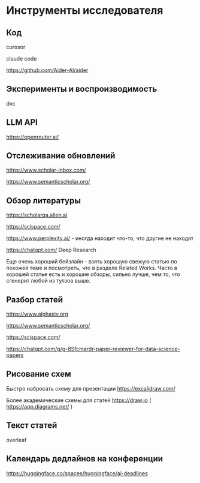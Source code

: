 # Инструменты исследователя

## Код

curosor

claude code

https://github.com/Aider-AI/aider

## Эксперименты и воспроизводимость

dvc

## LLM API

https://openrouter.ai/

## Отслеживание обновлений

https://www.scholar-inbox.com/

https://www.semanticscholar.org/

## Обзор литературы

https://scholarqa.allen.ai

https://scispace.com/

https://www.perplexity.ai/ - иногда находит что-то, что другие не находят

https://chatgpt.com/ Deep Research

Еще очень хороший бейзлайн - взять хорошую свежую статью по похожей теме и посмотреть, что в разделе Related Works. Часто в хорошей статье есть и хорошие обзоры, сильно лучше, чем то, что сгенерит любой из тулзов выше.

## Разбор статей

https://www.alphaxiv.org

https://www.semanticscholar.org/

https://scispace.com/

https://chatgpt.com/g/g-8Sfcmardr-paper-reviewer-for-data-science-papers


## Рисование схем

Быстро набросать схему для презентации https://excalidraw.com/

Более академические схемы для статей https://draw.io ( https://app.diagrams.net/ )

## Текст статей

overleaf

## Календарь дедлайнов на конференции

https://huggingface.co/spaces/huggingface/ai-deadlines



